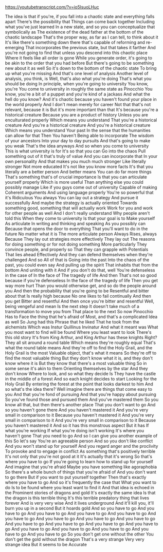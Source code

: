 https://youtubetranscript.com/?v=io5IsuoLHuc

 The idea is that if you're, if you fall into a chaotic state and everything falls apart There's the possibility that Things can come back together Including what you've just learned In a new state, and so you can conceptualize that symbolically as The existence of the dead father at the bottom of the chaotic landscape That's the proper way, as far as I can tell, to think about it It's like there's something down there that's capable of reforming and re-emerging That incorporates the previous state, but that takes it farther And you're not going to find that unless you descend into this chaotic place Where it feels like all order is gone While you generate order, it's going to be akin to the order that you had before But there's going to be something new about it as well So it's down to the bottom of the chaotic state To bring up what you're missing And that's one level of analysis Another level of analysis, you think, is Well, that's also what you're doing That's what you should be doing In principle, when you're going to university You know, you're You come to university in roughly the same state as Pinocchio You know, you're a bit of a puppet and you're kind of a jackass And what the hell do you know? And it's chaotic because you haven't found your place in the world properly And I don't mean merely for career Not that that's not relevant, because it is But it's more important than that It's because you're a historical creature Because you are a product of history Unless you are enculturated properly Which means you understand That you're a historical creature And you're a historical creature And you're a historical creature Which means you understand Your past In the sense that the humanities can allow for that Then You haven't Being able to incorporate The wisdom of your ancestors Into your day to day pursuits And that's going to make you weak That's the idea anyways And so when you come to university This is what university is for It's so that you can Go into the chaos Pull something out of it that's truly of value And you can incorporate that In your own personality And that makes you much much stronger Like literally stronger Not more educated It's not like you know more facts It's that you literally are a better person And better means You can do far more things That's something that's of crucial importance Is that you can articulate yourself properly Which is more useful Than anything else you could possibly manage Like if you guys come out of university Capable of making Coherent arguments And using language properly You're so powerful that it's Ridiculous You always You can lay out a strategy And pursue it successfully And maybe the strategy is actually oriented Towards something good, something that will actually work Work for you and work for other people as well And I don't really understand Why people aren't told this When they come to university Is that your goal is to Make yourself As articulate In writing and thinking and speaking As you possibly can Because that opens the door to everything That you'll want to do in the future No matter what it is The more articulate person Always Rises, always Because They lay out strategies more effectively They lay out The reasons for doing something or for not doing something More particularly They convince people, and properly so That they can grapple with Potentials That lies ahead Effectively And they can defend themselves when they're challenged And so All of that is Going into the past Into the chaos of the past, you could even say And pulling up the spirit That inhabits that from the bottom And uniting with it And if you don't do that, well You're defenseless in the case of In the face of The tragedy of life And then That's not so good because if you're defenseless In the face of the tragedy of life Then you get way more hurt Than you would otherwise get, and so do the people around you And then the probability that you're going to be Resentful and bitter about that Is really high because No one likes to fail continually And then you get Bitter and resentful And then once you're bitter and resentful Well, being vengeful and mean Is the next step It doesn't take much of a transformation to move you from That place to the next So now Pinocchio Has to Face the thing that he's afraid of Most, and that's a complicated Idea as well So Jung had this Phrase that he liked That he took from the alchemists Which was Instur Quillinus Invinatur And what it meant was What you most want to find will be found Where you least want to look There's this old story It's from King Arthur, and King Arthur has these knights Right? They all sit around a round table Which means they're roughly equal That's what the round table means And they're off to find the Holy Grail, and the Holy Grail is the most Valuable object, that's what it means So they're off to find the most valuable thing But they don't know what it is, and they don't know where it is But they know that there's a most valuable thing So in some sense it's akin to them Orienting themselves by the star And they don't know Where to look, and so what they decide Is They have the castle in the middle of a forest And so each knight decides to start Looking for the Holy Grail By entering the forest at the point that looks darkest to him And so what's the idea there? Well imagine there are things that come easy to you And that you're fond of pursuing And that you're happy about pursuing So you've found those and pursued them And you've mastered them So you know all that, but then there's another place That you don't want to go And so you haven't gone there And you haven't mastered it And you're very small in comparison to it Because you haven't mastered it And you're very small in comparison to it And you're very small in comparison to it Because you haven't mastered it And so it has this monstrous aspect But it has If what you're working If what you're doing isn't working It's where you haven't gone That you need to go And so I can give you another example of this So let's say You're an agreeable person And so you don't like conflict And you won't stand up for yourself And you regard anger and the proclivity To provoke and to engage in conflict As something that's positively terrible It's not only that you're not good at it It's actually that it's wrong So that's where you have to go If you're going to learn how to stand up for yourself And imagine that you're afraid Maybe you have something like agoraphobia So there's a whole bunch of things that you're afraid of And you don't want to go there But if you want to put yourself together Then that's exactly where you have to go And so it's frequently the case that What you want to do Is to be found where you least want to find it And that idea is echoed in the Prominent stories of dragons and gold It's exactly the same idea Is that the dragon is this terrible thing It's this terrible predatory thing that lives forever And is very very wise And it lives underground And it'll kill you, it'll burn you up in a second But it hoards gold And so you have to go And you have to go And you have to go And you have to go And you have to go And you have to go And you have to go And you have to go And you have to go And you have to go And you have to go And you have to go And you have to go And you have to go And you have to go And you have to go And you have to go And you have to go So you don't get one without the other You don't get the gold without the dragon That's a very strange Very very strange idea But it seems to be Accurate